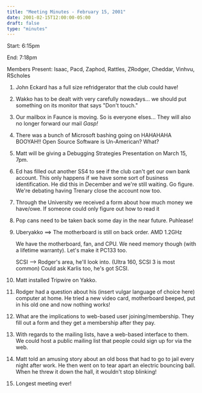 ```yaml
---
title: "Meeting Minutes - February 15, 2001"
date: 2001-02-15T12:00:00-05:00
draft: false
type: "minutes"
---
```


Start: 6:15pm </p><p>
End: 7:18pm </p><p>
Members Present: Isaac, Pacd, Zaphod, Rattles, ZRodger, Cheddar, Vinhvu,  RScholes </p><p>
1. John Eckard has a full size refridgerator that the club could have! </p><p>
2. Wakko has to be dealt with very carefully nowadays... we should put something on its monitor that says "Don't touch." </p><p>
3. Our mailbox in Faunce is moving.  So is everyone elses... They will also no longer forward our mail *Gasp!* </p><p>
4. There was a bunch of Microsoft bashing going on HAHAHAHA BOOYAH!!  Open Source Software is Un-American? What? </p><p>
5. Matt will be giving a Debugging Strategies Presentation on March 15, 7pm. </p><p>
6. Ed has filled out another SS4 to see if the club can't get our own bank account.  This only happens if we have some sort of business identification. He did this in December and we're still waiting. Go figure.  We're debating having Trenary close the account now too. </p><p>
7. Through the University we received a form about how much money we  have/owe.  If someone could only figure out how to read it </p><p>
8. Pop cans need to be taken back some day in the near future. Puhlease! </p><p>
9. Uberyakko ==> The motherboard is still on back order.  AMD 1.2GHz </p><p>
We have the motherboard, fan, and CPU.  We need memory though (with a  lifetime warranty).  Let's make it PC133 too. </p><p>
SCSI --> Rodger's area, he'll look into. (Ultra 160, SCSI 3 is most common)  Could ask Karlis too, he's got SCSI. </p><p>
10. Matt installed Tripwire on Yakko. </p><p>
11. Rodger had a question about his (insert vulgar language of choice here)  computer at home.  He tried a new video card, motherboard beeped, put in his old one and now nothing works! </p><p>
12. What are the implications to web-based user joining/membership.  They fill out a form and they get a membership after they pay. </p><p>
13. With regards to the mailing lists, have a web-based interface to them.  We could host a public mailing list that people could sign up for via the web. </p><p>
14. Matt told an amusing story about an old boss that had to go to jail every night after work.  He then went on to tear apart an electric bouncing ball.  When he threw it down the hall, it wouldn't stop blinking! </p><p>
15. Longest meeting ever! </p><p>
</p>
